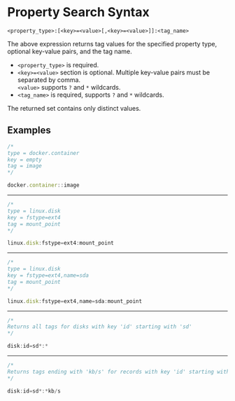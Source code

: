 # Property Search Syntax

```ls
<property_type>:[<key>=<value>[,<key>=<value>]]:<tag_name>
```

The above expression returns tag values for the specified property type, optional key-value pairs, and the tag name.

* `<property_type>` is required.
* `<key>=<value>` section is optional. Multiple key-value pairs must be separated by comma. <br>`<value>` supports `?` and `*` wildcards.
* `<tag_name>` is required, supports `?` and `*` wildcards.

The returned set contains only distinct values.

## Examples

```javascript
/*
type = docker.container
key = empty
tag = image
*/

docker.container::image
```

---

```javascript
/*
type = linux.disk
key = fstype=ext4
tag = mount_point
*/

linux.disk:fstype=ext4:mount_point
```

---

```javascript
/*
type = linux.disk
key = fstype=ext4,name=sda
tag = mount_point
*/

linux.disk:fstype=ext4,name=sda:mount_point
```

---

```javascript
/*
Returns all tags for disks with key 'id' starting with 'sd'
*/

disk:id=sd*:*
```

---

```javascript
/*
Returns tags ending with 'kb/s' for records with key 'id' starting with 'sd'
*/

disk:id=sd*:*kb/s
```
